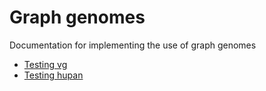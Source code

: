 # Graph genomes

Documentation for implementing the use of graph genomes

- [Testing vg](testing_vg.md)
- [Testing hupan](testing_hupan.md)